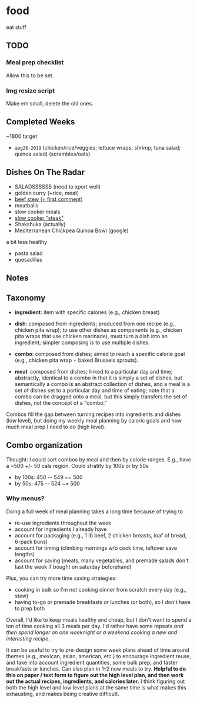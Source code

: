 # food

eat stuff


## TODO

### Meal prep checklist

Allow this to be set.

### Img resize script

Make em small, delete the old ones.

## Completed Weeks

~1800 target

- `aug26-2019` (chicken/rice/veggies; lettuce wraps; shrimp; tuna salad; quinoa salad) (scrambles/oats)


## Dishes On The Radar

- SALADSSSSSS (need to xport well)
- golden curry (+rice, meat)
- [beef stew (+ first comment)](https://www.allrecipes.com/recipe/14685/slow-cooker-beef-stew-i/)
- meatballs
- slow cooker meals
- [slow cooker "steak"](https://www.allrecipes.com/recipe/73124/slow-cooker-salisbury-steak/)
- Shakshuka (actually)
- Mediterranean Chickpea Quinoa Bowl (google)

a bit less healthy
- pasta salad
- quesadillas


## Notes

## Taxonomy

- **ingredient**: item with specific calories (e.g., chicken breast)

- **dish**: composed from ingredients; produced from one recipe (e.g., chicken pita
  wrap); to use other dishes as components (e.g., chicken pita wraps that use chicken
  marinade), must turn a dish into an ingredient; simpler composing is to use multiple
  dishes.

- **combo**: composed from dishes; aimed to reach a specific calorie goal (e.g., chicken
  pita wrap + baked Brussels sprouts).

- **meal**: composed from dishes; linked to a particular day and time; abstractly,
  identical to a combo in that it is simply a set of dishes, but semantically a combo is
  an abstract collection of dishes, and a meal is a set of dishes set to a particular
  day and time of eating; note that a combo can be dragged onto a meal, but this simply
  transfers the set of dishes, not the concept of a "combo."

Combos fill the gap between turning recipes into ingredients and dishes (low level), but
doing my weekly meal planning by caloric goals and how much meal prep I need to do (high
level).


## Combo organization

Thought: I could sort combos by meal and then by calorie ranges. E.g., have a ~500 +/-
50 cals region. Could stratify by 100s or by 50s

- by 100s: 450 -- 549 ~= 500
- by 50s: 475 -- 524 ~= 500


### Why menus?

Doing a full week of meal planning takes a long time because of trying to
- re-use ingredients throughout the week
- account for ingredients I already have
- account for packaging (e.g., 1 lb beef, 2 chicken breasts, loaf of bread, 6-pack buns)
- account for timing (climbing mornings w/o cook time, leftover save lengths)
- account for saving (meats, many vegetables, and premade salads don't last the week if
  bought on saturday beforehand)

Plus, you can try more time saving strategies:
- cooking in bulk so I'm not cooking dinner from scratch every day (e.g., stew)
- having to-go or premade breakfasts or lunches (or both), so I don't have to prep both

Overall, I'd like to keep meals healthy and cheap, but I don't want to spend a ton of
time cooking all 3 meals per day. I'd rather have some repeats _and then spend longer on
one weeknight or a weekend cooking a new and interesting recipe_.

It can be useful to try to pre-design some week plans ahead of time around themes
(e.g., mexican, asian, american, etc.) to encourage ingredient reuse, and take into
account ingredient quantities, some bulk prep, and faster breakfasts or lunches. Can
also plan in 1–2 new meals to try. **Helpful to do this on paper / text form to figure
out the high level plan, and then work out the actual recipes, ingredients, and calories
later.** I think figuring out both the high level and low level plans at the same time
is what makes this exhausting, and makes being creative difficult.
